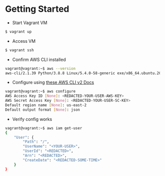 # Getting Started

* Start Vagrant VM

```bash
$ vagrant up
```

* Access VM

```bash
$ vagrant ssh
```

* Confirm AWS CLI installed

```bash
vagrant@vagrant:~$ aws --version
aws-cli/2.1.39 Python/3.8.8 Linux/5.4.0-58-generic exe/x86_64.ubuntu.20 prompt/off
```

* Configure using [these AWS CLI v2 Docs](https://docs.aws.amazon.com/cli/latest/userguide/cli-configure-quickstart.html)

```bash
vagrant@vagrant:~$ aws configure
AWS Access Key ID [None]: <REDACTED-YOUR-USER-AWS-KEY>
AWS Secret Access Key [None]: <REDACTED-YOUR-USER-SC-KEY>
Default region name [None]: us-east-2
Default output format [None]: json
```

* Verify config works

```bash
vagrant@vagrant:~$ aws iam get-user
{
    "User": {
        "Path": "/",
        "UserName": "<YOUR-USER>",
        "UserId": "<REDACTED>",
        "Arn": "<REDACTED>",
        "CreateDate": "<REDACTED-SOME-TIME>"
    }
}
```